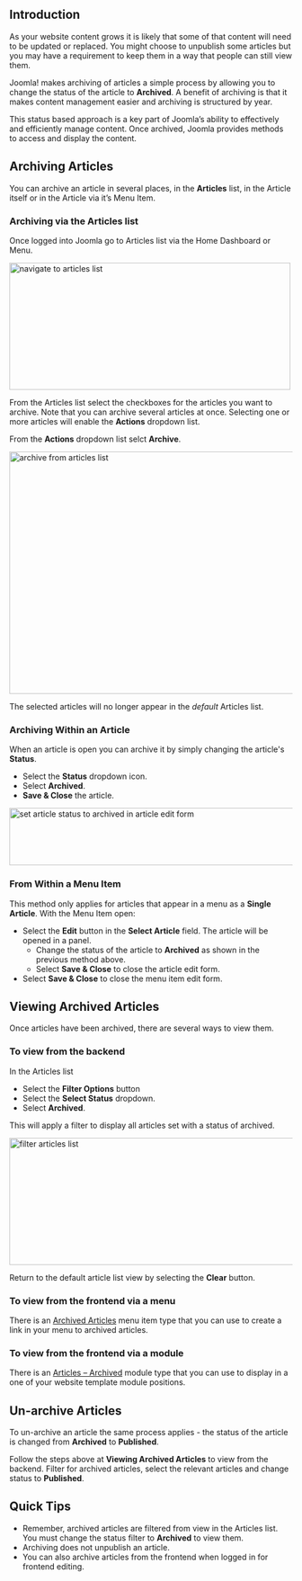 <!-- Filename: J4.x:How_to_Archive_an_Article / Display title: How to Archive an Article -->

## Introduction

As your website content grows it is likely that some of that content
will need to be updated or replaced. You might choose to unpublish some
articles but you may have a requirement to keep them in a way that people
can still view them.

Joomla! makes archiving of articles a simple process by allowing you to
change the status of the article to **Archived**. A benefit of archiving
is that it makes content management easier and archiving is structured
by year.

This status based approach is a key part of Joomla’s ability to
effectively and efficiently manage content. Once archived, Joomla
provides methods to access and display the content.

## Archiving Articles

You can archive an article in several places, in the **Articles** list, in
the Article itself or in the Article via it’s Menu Item.

### Archiving via the Articles list

Once logged into Joomla go to Articles list via the Home Dashboard or Menu.

<img
src="https://docs.joomla.org/images/thumb/e/e8/J4.x_navigate_to_article_manager-en.png/500px-J4.x_navigate_to_article_manager-en.png"
class="thumbborder" decoding="async"
srcset="https://docs.joomla.org/images/thumb/e/e8/J4.x_navigate_to_article_manager-en.png/750px-J4.x_navigate_to_article_manager-en.png 1.5x, https://docs.joomla.org/images/e/e8/J4.x_navigate_to_article_manager-en.png 2x"
data-file-width="1000" data-file-height="452" width="500" height="226"
alt="navigate to articles list" />

From the Articles list select the checkboxes for the articles you want to
archive. Note that you can archive several articles at once. Selecting one or
more articles will enable the **Actions** dropdown list.

From the **Actions** dropdown list selct **Archive**.

<img
src="https://docs.joomla.org/images/thumb/0/06/J4.x_archive_from_article_manager-en.png/800px-J4.x_archive_from_article_manager-en.png"
class="thumbborder" decoding="async"
srcset="https://docs.joomla.org/images/0/06/J4.x_archive_from_article_manager-en.png 1.5x"
data-file-width="1000" data-file-height="539" width="800" height="431"
alt="archive from articles list" />

The selected articles will no longer appear in the *default* Articles list.

### Archiving Within an Article

When an article is open you can archive it by simply changing the
article's **Status**.

* Select the **Status** dropdown icon.
* Select **Archived**.
* **Save & Close** the article.

<img
src="https://docs.joomla.org/images/thumb/9/98/J4.x_set_article_status_to_archived-en.png/800px-J4.x_set_article_status_to_archived-en.png"
class="thumbborder" decoding="async"
srcset="https://docs.joomla.org/images/9/98/J4.x_set_article_status_to_archived-en.png 1.5x"
data-file-width="1000" data-file-height="127" width="800" height="102"
alt="set article status to archived in article edit form" />

### From Within a Menu Item

This method only applies for articles that appear in a menu as a
**Single Article**. With the Menu Item open:

* Select the **Edit** button in the **Select Article** field.
    The article will be opened in a panel.
    * Change the status of the article to **Archived** as shown in the
    previous method above.
    * Select **Save & Close** to close the article edit form.
* Select **Save & Close** to close the menu item edit form.

## Viewing Archived Articles

Once articles have been archived, there are several ways to view them.

### To view from the backend

In the Articles list
* Select the **Filter Options** button
* Select the **Select Status** dropdown.
* Select **Archived**.

This will apply a filter to display all articles set with a status of archived.

<img
src="https://docs.joomla.org/images/thumb/4/4c/J4.x_filter_article_list-en.png/800px-J4.x_filter_article_list-en.png"
class="thumbborder" decoding="async"
srcset="https://docs.joomla.org/images/4/4c/J4.x_filter_article_list-en.png 1.5x"
data-file-width="1000" data-file-height="283" width="800" height="226"
alt="filter articles list" />

Return to the default article list view by selecting the **Clear** button.

### To view from the frontend via a menu

There is an [Archived Articles](jdocmanual?article=user/menus/menu-item-type-archived-articles "")
menu item type that you can use to create a link in your menu to archived
articles.

### To view from the frontend via a module

There is an  [Articles – Archived](jdocmanual?article=user/modules/articles-archived-module "")
module type that you can use to display in a one of your website template
module positions.

## Un-archive Articles

To un-archive an article the same process applies - the status of the
article is changed from **Archived** to **Published**.

Follow the steps above at **Viewing Archived Articles** to view from
the backend. Filter for archived articles, select the relevant
articles and change status to **Published**.

## Quick Tips

* Remember, archived articles are filtered from view in the Articles
list. You must change the status filter to **Archived** to view them.
* Archiving does not unpublish an article.
* You can also archive articles from the frontend when logged in for
frontend editing.
